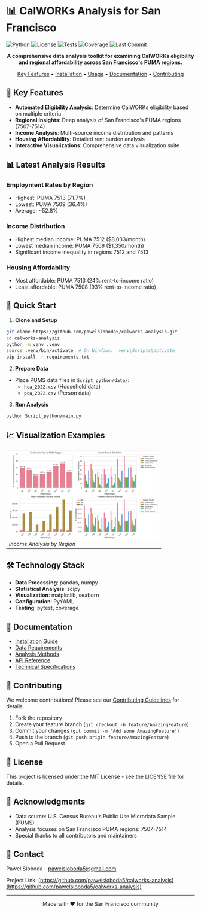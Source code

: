# 📊 CalWORKs Analysis for San Francisco

![Python](https://img.shields.io/badge/Python-3.8%2B-blue)
![License](https://img.shields.io/badge/License-MIT-green)
![Tests](https://github.com/pawelsloboda5/calworks-analysis/actions/workflows/python-app.yml/badge.svg)
![Coverage](https://img.shields.io/codecov/c/github/pawelsloboda5/calworks-analysis)
![Last Commit](https://img.shields.io/github/last-commit/pawelsloboda5/calworks-analysis)

<div align="center">

**A comprehensive data analysis toolkit for examining CalWORKs eligibility and regional affordability across San Francisco's PUMA regions.**

[Key Features](#-key-features) •
[Installation](#-installation) •
[Usage](#-usage) •
[Documentation](#-documentation) •
[Contributing](#-contributing)

</div>

## 🌟 Key Features

- **Automated Eligibility Analysis**: Determine CalWORKs eligibility based on multiple criteria
- **Regional Insights**: Deep analysis of San Francisco's PUMA regions (7507-7514)
- **Income Analysis**: Multi-source income distribution and patterns
- **Housing Affordability**: Detailed rent burden analysis
- **Interactive Visualizations**: Comprehensive data visualization suite

## 📊 Latest Analysis Results

### Employment Rates by Region
- Highest: PUMA 7513 (71.7%)
- Lowest: PUMA 7509 (36.4%)
- Average: ~52.8%

### Income Distribution
- Highest median income: PUMA 7512 ($8,033/month)
- Lowest median income: PUMA 7509 ($1,350/month)
- Significant income inequality in regions 7512 and 7513

### Housing Affordability
- Most affordable: PUMA 7513 (24% rent-to-income ratio)
- Least affordable: PUMA 7508 (93% rent-to-income ratio)

## 🚀 Quick Start

1. **Clone and Setup**
```bash
git clone https://github.com/pawelsloboda5/calworks-analysis.git
cd calworks-analysis
python -m venv .venv
source .venv/bin/activate  # On Windows: .venv\Scripts\activate
pip install -r requirements.txt
```

2. **Prepare Data**
- Place PUMS data files in `Script_python/data/`:
  - `hca_2022.csv` (Household data)
  - `pca_2022.csv` (Person data)

3. **Run Analysis**
```bash
python Script_python/main.py
```

## 📈 Visualization Examples

<table>
<tr>
<td>
<img src="docs/images/income_analysis.png" alt="Income Analysis" width="400"/>
<br>
<em>Income Analysis by Region</em>
</td>
</tr>
</table>

## 🛠️ Technology Stack

- **Data Processing**: pandas, numpy
- **Statistical Analysis**: scipy
- **Visualization**: matplotlib, seaborn
- **Configuration**: PyYAML
- **Testing**: pytest, coverage

## 📖 Documentation

- [Installation Guide](docs/installation.md)
- [Data Requirements](docs/data_requirements.md)
- [Analysis Methods](docs/analysis_methods.md)
- [API Reference](docs/api_reference.md)
- [Technical Specifications](docs/technical_specifications.md)

## 🤝 Contributing

We welcome contributions! Please see our [Contributing Guidelines](CONTRIBUTING.md) for details.

1. Fork the repository
2. Create your feature branch (`git checkout -b feature/AmazingFeature`)
3. Commit your changes (`git commit -m 'Add some AmazingFeature'`)
4. Push to the branch (`git push origin feature/AmazingFeature`)
5. Open a Pull Request

## 📝 License

This project is licensed under the MIT License - see the [LICENSE](LICENSE) file for details.

## 🙏 Acknowledgments

- Data source: U.S. Census Bureau's Public Use Microdata Sample (PUMS)
- Analysis focuses on San Francisco PUMA regions: 7507-7514
- Special thanks to all contributors and maintainers

## 📧 Contact

Pawel Sloboda - [pawelsloboda5@gmail.com](mailto:pawelsloboda5@gmail.com)

Project Link: [https://github.com/pawelsloboda5/calworks-analysis](https://github.com/pawelsloboda5/calworks-analysis)

---
<div align="center">
Made with ❤️ for the San Francisco community
</div> 
